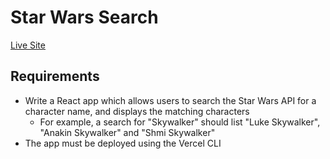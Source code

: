# Star Wars Search

[Live Site](https://starwars.domcodesjs.vercel.app/)

## Requirements

- Write a React app which allows users to search the Star Wars API for a character name, and displays the matching characters
  - For example, a search for "Skywalker" should list "Luke Skywalker", "Anakin Skywalker" and "Shmi Skywalker"
- The app must be deployed using the Vercel CLI
